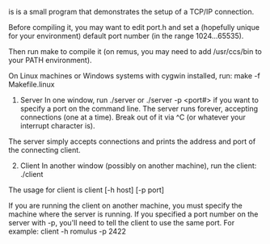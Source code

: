 is is a small program that demonstrates the setup of a 
TCP/IP connection.

Before compiling it, you may want to edit port.h and set a
(hopefully unique for your environment) default port number
(in the range 1024...65535).

Then run make to compile it (on remus, you may need to add /usr/ccs/bin
to your PATH environment).

On Linux machines or Windows systems with cygwin installed, run:
	make -f Makefile.linux

1. Server
In one window, run
	./server
or
	./server -p <port#>
if you want to specify a port on the command line.
The server runs forever, accepting connections (one at a time).
Break out of it via ^C (or whatever your interrupt character is).

The server simply accepts connections and prints the address and port
of the connecting client.

2. Client
In another window (possibly on another machine), run the client:
	./client

The usage for client is
	client [-h host] [-p port]

If you are running the client on another machine, you must specify the
machine where the server is running. If you specified a port number on the
server with -p, you'll need to tell the client to use the same port. For example:
	client -h romulus -p 2422
